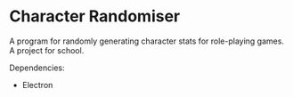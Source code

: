 # Character Randomiser
A program for randomly generating character stats for role-playing games. A project for school.

Dependencies:
- Electron
